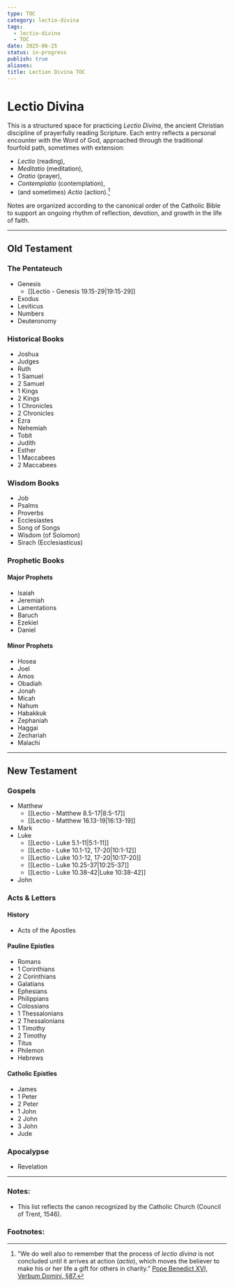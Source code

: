 ```yaml
---
type: TOC
category: lectio-divina
tags:
  - lectio-divina
  - TOC
date: 2025-06-25
status: in-progress
publish: true
aliases: 
title: Lection Divina TOC
---
```

# Lectio Divina

This is a structured space for practicing *Lectio Divina*, the ancient Christian discipline of prayerfully reading Scripture. Each entry reflects a personal encounter with the Word of God, approached through the traditional fourfold path, sometimes with extension:

- *Lectio* (reading), 
- *Meditatio* (meditation), 
- *Oratio* (prayer), 
- *Contemplatio* (contemplation),
- (and sometimes) *Actio* (action).[^A]

Notes are organized according to the canonical order of the Catholic Bible to support an ongoing rhythm of reflection, devotion, and growth in the life of faith.

---

## Old Testament

### The Pentateuch
- Genesis
	- [[Lectio - Genesis 19.15-29|19:15-29]]
- Exodus
- Leviticus
- Numbers
- Deuteronomy
### Historical Books
- Joshua
- Judges
- Ruth
- 1 Samuel
- 2 Samuel
- 1 Kings
- 2 Kings
- 1 Chronicles
- 2 Chronicles
- Ezra
- Nehemiah
- Tobit
- Judith
- Esther
- 1 Maccabees
- 2 Maccabees
### Wisdom Books
- Job
- Psalms
- Proverbs
- Ecclesiastes
- Song of Songs
- Wisdom (of Solomon)
- Sirach (Ecclesiasticus)
### Prophetic Books
#### Major Prophets
- Isaiah
- Jeremiah
- Lamentations
- Baruch
- Ezekiel
- Daniel
#### Minor Prophets
- Hosea
- Joel
- Amos
- Obadiah
- Jonah
- Micah
- Nahum
- Habakkuk
- Zephaniah
- Haggai
- Zechariah
- Malachi

---
## New Testament
### Gospels
- Matthew
	- [[Lectio - Matthew 8.5-17|8:5-17]]
	- [[Lectio - Matthew 16.13-19|16:13-19]]
- Mark
- Luke
	- [[Lectio - Luke 5.1-11|5:1-11]]
	- [[Lectio - Luke 10.1-12, 17-20|10:1-12]]
	- [[Lectio - Luke 10.1-12, 17-20|10:17-20]]
	- [[Lectio - Luke 10.25-37|10:25-37]]
	- [[Lectio - Luke 10.38-42|Luke 10:38-42]]
- John
### Acts & Letters
#### History
- Acts of the Apostles
#### Pauline Epistles
- Romans
- 1 Corinthians
- 2 Corinthians
- Galatians
- Ephesians
- Philippians
- Colossians
- 1 Thessalonians
- 2 Thessalonians
- 1 Timothy
- 2 Timothy
- Titus
- Philemon
- Hebrews
#### Catholic Epistles
- James
- 1 Peter
- 2 Peter
- 1 John
- 2 John
- 3 John
- Jude
### Apocalypse
- Revelation

---
### Notes:
- This list reflects the canon recognized by the Catholic Church (Council of Trent, 1546).
### Footnotes:
[^A]:  "We do well also to remember that the process of *lectio divina* is not concluded until it arrives at action (*actio*), which moves the believer to make his or her life a gift for others in charity." [Pope Benedict XVI, Verbum Domini, §87.](https://www.vatican.va/content/benedict-xvi/en/apost_exhortations/documents/hf_ben-xvi_exh_20100930_verbum-domini.html)
